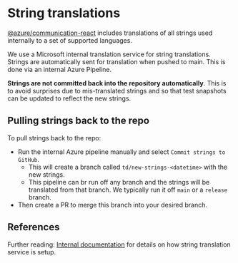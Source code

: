 # String translations

[@azure/communication-react](https://www.npmjs.com/package/@azure/communication-react) includes translations of all strings used internally to a set of supported languages.

We use a Microsoft internal translation service for string translations. Strings are automatically sent for translation when pushed to main. This is done via an internal Azure Pipeline.

**Strings are not committed back into the repository automatically**. This is to avoid surprises due to mis-translated strings and so that test snapshots can be updated to reflect the new strings.

## Pulling strings back to the repo

To pull strings back to the repo:

- Run the internal Azure pipeline manually and select `Commit strings to GitHub`.
  - This will create a branch called `td/new-strings-<datetime>` with the new strings.
  - This pipeline can br run off any branch and the strings will be translated from that branch. We typically run it off `main` or a `release` branch.
- Then create a PR to merge this branch into your desired branch.

## References

Further reading: [Internal documentation](https://skype.visualstudio.com/SPOOL/_wiki/wikis/SPOOL.wiki/25949/Localization) for details on how string translation service is setup.
